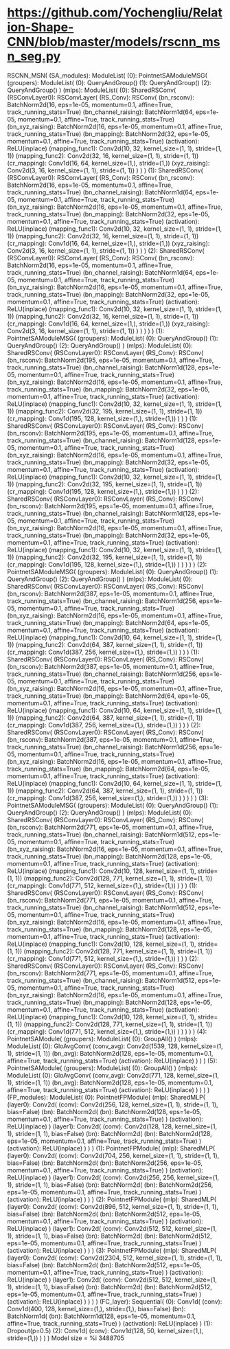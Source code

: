 # https://github.com/Yochengliu/Relation-Shape-CNN/blob/master/models/rscnn_msn_seg.py

RSCNN_MSN(
  (SA_modules): ModuleList(
    (0): PointnetSAModuleMSG(
      (groupers): ModuleList(
        (0): QueryAndGroup()
        (1): QueryAndGroup()
        (2): QueryAndGroup()
      )
      (mlps): ModuleList(
        (0): SharedRSConv(
          (RSConvLayer0): RSConvLayer(
            (RS_Conv): RSConv(
              (bn_rsconv): BatchNorm2d(16, eps=1e-05, momentum=0.1, affine=True, track_running_stats=True)
              (bn_channel_raising): BatchNorm1d(64, eps=1e-05, momentum=0.1, affine=True, track_running_stats=True)
              (bn_xyz_raising): BatchNorm2d(16, eps=1e-05, momentum=0.1, affine=True, track_running_stats=True)
              (bn_mapping): BatchNorm2d(32, eps=1e-05, momentum=0.1, affine=True, track_running_stats=True)
              (activation): ReLU(inplace)
              (mapping_func1): Conv2d(10, 32, kernel_size=(1, 1), stride=(1, 1))
              (mapping_func2): Conv2d(32, 16, kernel_size=(1, 1), stride=(1, 1))
              (cr_mapping): Conv1d(16, 64, kernel_size=(1,), stride=(1,))
              (xyz_raising): Conv2d(3, 16, kernel_size=(1, 1), stride=(1, 1))
            )
          )
        )
        (1): SharedRSConv(
          (RSConvLayer0): RSConvLayer(
            (RS_Conv): RSConv(
              (bn_rsconv): BatchNorm2d(16, eps=1e-05, momentum=0.1, affine=True, track_running_stats=True)
              (bn_channel_raising): BatchNorm1d(64, eps=1e-05, momentum=0.1, affine=True, track_running_stats=True)
              (bn_xyz_raising): BatchNorm2d(16, eps=1e-05, momentum=0.1, affine=True, track_running_stats=True)
              (bn_mapping): BatchNorm2d(32, eps=1e-05, momentum=0.1, affine=True, track_running_stats=True)
              (activation): ReLU(inplace)
              (mapping_func1): Conv2d(10, 32, kernel_size=(1, 1), stride=(1, 1))
              (mapping_func2): Conv2d(32, 16, kernel_size=(1, 1), stride=(1, 1))
              (cr_mapping): Conv1d(16, 64, kernel_size=(1,), stride=(1,))
              (xyz_raising): Conv2d(3, 16, kernel_size=(1, 1), stride=(1, 1))
            )
          )
        )
        (2): SharedRSConv(
          (RSConvLayer0): RSConvLayer(
            (RS_Conv): RSConv(
              (bn_rsconv): BatchNorm2d(16, eps=1e-05, momentum=0.1, affine=True, track_running_stats=True)
              (bn_channel_raising): BatchNorm1d(64, eps=1e-05, momentum=0.1, affine=True, track_running_stats=True)
              (bn_xyz_raising): BatchNorm2d(16, eps=1e-05, momentum=0.1, affine=True, track_running_stats=True)
              (bn_mapping): BatchNorm2d(32, eps=1e-05, momentum=0.1, affine=True, track_running_stats=True)
              (activation): ReLU(inplace)
              (mapping_func1): Conv2d(10, 32, kernel_size=(1, 1), stride=(1, 1))
              (mapping_func2): Conv2d(32, 16, kernel_size=(1, 1), stride=(1, 1))
              (cr_mapping): Conv1d(16, 64, kernel_size=(1,), stride=(1,))
              (xyz_raising): Conv2d(3, 16, kernel_size=(1, 1), stride=(1, 1))
            )
          )
        )
      )
    )
    (1): PointnetSAModuleMSG(
      (groupers): ModuleList(
        (0): QueryAndGroup()
        (1): QueryAndGroup()
        (2): QueryAndGroup()
      )
      (mlps): ModuleList(
        (0): SharedRSConv(
          (RSConvLayer0): RSConvLayer(
            (RS_Conv): RSConv(
              (bn_rsconv): BatchNorm2d(195, eps=1e-05, momentum=0.1, affine=True, track_running_stats=True)
              (bn_channel_raising): BatchNorm1d(128, eps=1e-05, momentum=0.1, affine=True, track_running_stats=True)
              (bn_xyz_raising): BatchNorm2d(16, eps=1e-05, momentum=0.1, affine=True, track_running_stats=True)
              (bn_mapping): BatchNorm2d(32, eps=1e-05, momentum=0.1, affine=True, track_running_stats=True)
              (activation): ReLU(inplace)
              (mapping_func1): Conv2d(10, 32, kernel_size=(1, 1), stride=(1, 1))
              (mapping_func2): Conv2d(32, 195, kernel_size=(1, 1), stride=(1, 1))
              (cr_mapping): Conv1d(195, 128, kernel_size=(1,), stride=(1,))
            )
          )
        )
        (1): SharedRSConv(
          (RSConvLayer0): RSConvLayer(
            (RS_Conv): RSConv(
              (bn_rsconv): BatchNorm2d(195, eps=1e-05, momentum=0.1, affine=True, track_running_stats=True)
              (bn_channel_raising): BatchNorm1d(128, eps=1e-05, momentum=0.1, affine=True, track_running_stats=True)
              (bn_xyz_raising): BatchNorm2d(16, eps=1e-05, momentum=0.1, affine=True, track_running_stats=True)
              (bn_mapping): BatchNorm2d(32, eps=1e-05, momentum=0.1, affine=True, track_running_stats=True)
              (activation): ReLU(inplace)
              (mapping_func1): Conv2d(10, 32, kernel_size=(1, 1), stride=(1, 1))
              (mapping_func2): Conv2d(32, 195, kernel_size=(1, 1), stride=(1, 1))
              (cr_mapping): Conv1d(195, 128, kernel_size=(1,), stride=(1,))
            )
          )
        )
        (2): SharedRSConv(
          (RSConvLayer0): RSConvLayer(
            (RS_Conv): RSConv(
              (bn_rsconv): BatchNorm2d(195, eps=1e-05, momentum=0.1, affine=True, track_running_stats=True)
              (bn_channel_raising): BatchNorm1d(128, eps=1e-05, momentum=0.1, affine=True, track_running_stats=True)
              (bn_xyz_raising): BatchNorm2d(16, eps=1e-05, momentum=0.1, affine=True, track_running_stats=True)
              (bn_mapping): BatchNorm2d(32, eps=1e-05, momentum=0.1, affine=True, track_running_stats=True)
              (activation): ReLU(inplace)
              (mapping_func1): Conv2d(10, 32, kernel_size=(1, 1), stride=(1, 1))
              (mapping_func2): Conv2d(32, 195, kernel_size=(1, 1), stride=(1, 1))
              (cr_mapping): Conv1d(195, 128, kernel_size=(1,), stride=(1,))
            )
          )
        )
      )
    )
    (2): PointnetSAModuleMSG(
      (groupers): ModuleList(
        (0): QueryAndGroup()
        (1): QueryAndGroup()
        (2): QueryAndGroup()
      )
      (mlps): ModuleList(
        (0): SharedRSConv(
          (RSConvLayer0): RSConvLayer(
            (RS_Conv): RSConv(
              (bn_rsconv): BatchNorm2d(387, eps=1e-05, momentum=0.1, affine=True, track_running_stats=True)
              (bn_channel_raising): BatchNorm1d(256, eps=1e-05, momentum=0.1, affine=True, track_running_stats=True)
              (bn_xyz_raising): BatchNorm2d(16, eps=1e-05, momentum=0.1, affine=True, track_running_stats=True)
              (bn_mapping): BatchNorm2d(64, eps=1e-05, momentum=0.1, affine=True, track_running_stats=True)
              (activation): ReLU(inplace)
              (mapping_func1): Conv2d(10, 64, kernel_size=(1, 1), stride=(1, 1))
              (mapping_func2): Conv2d(64, 387, kernel_size=(1, 1), stride=(1, 1))
              (cr_mapping): Conv1d(387, 256, kernel_size=(1,), stride=(1,))
            )
          )
        )
        (1): SharedRSConv(
          (RSConvLayer0): RSConvLayer(
            (RS_Conv): RSConv(
              (bn_rsconv): BatchNorm2d(387, eps=1e-05, momentum=0.1, affine=True, track_running_stats=True)
              (bn_channel_raising): BatchNorm1d(256, eps=1e-05, momentum=0.1, affine=True, track_running_stats=True)
              (bn_xyz_raising): BatchNorm2d(16, eps=1e-05, momentum=0.1, affine=True, track_running_stats=True)
              (bn_mapping): BatchNorm2d(64, eps=1e-05, momentum=0.1, affine=True, track_running_stats=True)
              (activation): ReLU(inplace)
              (mapping_func1): Conv2d(10, 64, kernel_size=(1, 1), stride=(1, 1))
              (mapping_func2): Conv2d(64, 387, kernel_size=(1, 1), stride=(1, 1))
              (cr_mapping): Conv1d(387, 256, kernel_size=(1,), stride=(1,))
            )
          )
        )
        (2): SharedRSConv(
          (RSConvLayer0): RSConvLayer(
            (RS_Conv): RSConv(
              (bn_rsconv): BatchNorm2d(387, eps=1e-05, momentum=0.1, affine=True, track_running_stats=True)
              (bn_channel_raising): BatchNorm1d(256, eps=1e-05, momentum=0.1, affine=True, track_running_stats=True)
              (bn_xyz_raising): BatchNorm2d(16, eps=1e-05, momentum=0.1, affine=True, track_running_stats=True)
              (bn_mapping): BatchNorm2d(64, eps=1e-05, momentum=0.1, affine=True, track_running_stats=True)
              (activation): ReLU(inplace)
              (mapping_func1): Conv2d(10, 64, kernel_size=(1, 1), stride=(1, 1))
              (mapping_func2): Conv2d(64, 387, kernel_size=(1, 1), stride=(1, 1))
              (cr_mapping): Conv1d(387, 256, kernel_size=(1,), stride=(1,))
            )
          )
        )
      )
    )
    (3): PointnetSAModuleMSG(
      (groupers): ModuleList(
        (0): QueryAndGroup()
        (1): QueryAndGroup()
        (2): QueryAndGroup()
      )
      (mlps): ModuleList(
        (0): SharedRSConv(
          (RSConvLayer0): RSConvLayer(
            (RS_Conv): RSConv(
              (bn_rsconv): BatchNorm2d(771, eps=1e-05, momentum=0.1, affine=True, track_running_stats=True)
              (bn_channel_raising): BatchNorm1d(512, eps=1e-05, momentum=0.1, affine=True, track_running_stats=True)
              (bn_xyz_raising): BatchNorm2d(16, eps=1e-05, momentum=0.1, affine=True, track_running_stats=True)
              (bn_mapping): BatchNorm2d(128, eps=1e-05, momentum=0.1, affine=True, track_running_stats=True)
              (activation): ReLU(inplace)
              (mapping_func1): Conv2d(10, 128, kernel_size=(1, 1), stride=(1, 1))
              (mapping_func2): Conv2d(128, 771, kernel_size=(1, 1), stride=(1, 1))
              (cr_mapping): Conv1d(771, 512, kernel_size=(1,), stride=(1,))
            )
          )
        )
        (1): SharedRSConv(
          (RSConvLayer0): RSConvLayer(
            (RS_Conv): RSConv(
              (bn_rsconv): BatchNorm2d(771, eps=1e-05, momentum=0.1, affine=True, track_running_stats=True)
              (bn_channel_raising): BatchNorm1d(512, eps=1e-05, momentum=0.1, affine=True, track_running_stats=True)
              (bn_xyz_raising): BatchNorm2d(16, eps=1e-05, momentum=0.1, affine=True, track_running_stats=True)
              (bn_mapping): BatchNorm2d(128, eps=1e-05, momentum=0.1, affine=True, track_running_stats=True)
              (activation): ReLU(inplace)
              (mapping_func1): Conv2d(10, 128, kernel_size=(1, 1), stride=(1, 1))
              (mapping_func2): Conv2d(128, 771, kernel_size=(1, 1), stride=(1, 1))
              (cr_mapping): Conv1d(771, 512, kernel_size=(1,), stride=(1,))
            )
          )
        )
        (2): SharedRSConv(
          (RSConvLayer0): RSConvLayer(
            (RS_Conv): RSConv(
              (bn_rsconv): BatchNorm2d(771, eps=1e-05, momentum=0.1, affine=True, track_running_stats=True)
              (bn_channel_raising): BatchNorm1d(512, eps=1e-05, momentum=0.1, affine=True, track_running_stats=True)
              (bn_xyz_raising): BatchNorm2d(16, eps=1e-05, momentum=0.1, affine=True, track_running_stats=True)
              (bn_mapping): BatchNorm2d(128, eps=1e-05, momentum=0.1, affine=True, track_running_stats=True)
              (activation): ReLU(inplace)
              (mapping_func1): Conv2d(10, 128, kernel_size=(1, 1), stride=(1, 1))
              (mapping_func2): Conv2d(128, 771, kernel_size=(1, 1), stride=(1, 1))
              (cr_mapping): Conv1d(771, 512, kernel_size=(1,), stride=(1,))
            )
          )
        )
      )
    )
    (4): PointnetSAModule(
      (groupers): ModuleList(
        (0): GroupAll()
      )
      (mlps): ModuleList(
        (0): GloAvgConv(
          (conv_avg): Conv2d(1539, 128, kernel_size=(1, 1), stride=(1, 1))
          (bn_avg): BatchNorm2d(128, eps=1e-05, momentum=0.1, affine=True, track_running_stats=True)
          (activation): ReLU(inplace)
        )
      )
    )
    (5): PointnetSAModule(
      (groupers): ModuleList(
        (0): GroupAll()
      )
      (mlps): ModuleList(
        (0): GloAvgConv(
          (conv_avg): Conv2d(771, 128, kernel_size=(1, 1), stride=(1, 1))
          (bn_avg): BatchNorm2d(128, eps=1e-05, momentum=0.1, affine=True, track_running_stats=True)
          (activation): ReLU(inplace)
        )
      )
    )
  )
  (FP_modules): ModuleList(
    (0): PointnetFPModule(
      (mlp): SharedMLP(
        (layer0): Conv2d(
          (conv): Conv2d(256, 128, kernel_size=(1, 1), stride=(1, 1), bias=False)
          (bn): BatchNorm2d(
            (bn): BatchNorm2d(128, eps=1e-05, momentum=0.1, affine=True, track_running_stats=True)
          )
          (activation): ReLU(inplace)
        )
        (layer1): Conv2d(
          (conv): Conv2d(128, 128, kernel_size=(1, 1), stride=(1, 1), bias=False)
          (bn): BatchNorm2d(
            (bn): BatchNorm2d(128, eps=1e-05, momentum=0.1, affine=True, track_running_stats=True)
          )
          (activation): ReLU(inplace)
        )
      )
    )
    (1): PointnetFPModule(
      (mlp): SharedMLP(
        (layer0): Conv2d(
          (conv): Conv2d(704, 256, kernel_size=(1, 1), stride=(1, 1), bias=False)
          (bn): BatchNorm2d(
            (bn): BatchNorm2d(256, eps=1e-05, momentum=0.1, affine=True, track_running_stats=True)
          )
          (activation): ReLU(inplace)
        )
        (layer1): Conv2d(
          (conv): Conv2d(256, 256, kernel_size=(1, 1), stride=(1, 1), bias=False)
          (bn): BatchNorm2d(
            (bn): BatchNorm2d(256, eps=1e-05, momentum=0.1, affine=True, track_running_stats=True)
          )
          (activation): ReLU(inplace)
        )
      )
    )
    (2): PointnetFPModule(
      (mlp): SharedMLP(
        (layer0): Conv2d(
          (conv): Conv2d(896, 512, kernel_size=(1, 1), stride=(1, 1), bias=False)
          (bn): BatchNorm2d(
            (bn): BatchNorm2d(512, eps=1e-05, momentum=0.1, affine=True, track_running_stats=True)
          )
          (activation): ReLU(inplace)
        )
        (layer1): Conv2d(
          (conv): Conv2d(512, 512, kernel_size=(1, 1), stride=(1, 1), bias=False)
          (bn): BatchNorm2d(
            (bn): BatchNorm2d(512, eps=1e-05, momentum=0.1, affine=True, track_running_stats=True)
          )
          (activation): ReLU(inplace)
        )
      )
    )
    (3): PointnetFPModule(
      (mlp): SharedMLP(
        (layer0): Conv2d(
          (conv): Conv2d(2304, 512, kernel_size=(1, 1), stride=(1, 1), bias=False)
          (bn): BatchNorm2d(
            (bn): BatchNorm2d(512, eps=1e-05, momentum=0.1, affine=True, track_running_stats=True)
          )
          (activation): ReLU(inplace)
        )
        (layer1): Conv2d(
          (conv): Conv2d(512, 512, kernel_size=(1, 1), stride=(1, 1), bias=False)
          (bn): BatchNorm2d(
            (bn): BatchNorm2d(512, eps=1e-05, momentum=0.1, affine=True, track_running_stats=True)
          )
          (activation): ReLU(inplace)
        )
      )
    )
  )
  (FC_layer): Sequential(
    (0): Conv1d(
      (conv): Conv1d(400, 128, kernel_size=(1,), stride=(1,), bias=False)
      (bn): BatchNorm1d(
        (bn): BatchNorm1d(128, eps=1e-05, momentum=0.1, affine=True, track_running_stats=True)
      )
      (activation): ReLU(inplace)
    )
    (1): Dropout(p=0.5)
    (2): Conv1d(
      (conv): Conv1d(128, 50, kernel_size=(1,), stride=(1,))
    )
  )
)
Model size = %i 3488705
